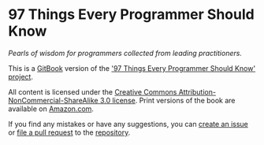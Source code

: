 97 Things Every Programmer Should Know
======

*Pearls of wisdom for programmers collected from leading practitioners.*


This is a [GitBook](https://www.gitbook.io) version of the ['97 Things Every Programmer Should Know' project](http://programmer.97things.oreilly.com/wiki/index.php/97_Things_Every_Programmer_Should_Know).

All content is licensed under the [Creative Commons Attribution-NonCommercial-ShareAlike 3.0 license](http://creativecommons.org/licenses/by-nc-sa/3.0/). Print versions of the book are available on [Amazon.com](http://www.amazon.com/Things-Every-Programmer-Should-Know/dp/0596809484).

If you find any mistakes or have any suggestions, you can [create an issue](https://github.com/97-things/97-things-every-programmer-should-know/issues) or [file a pull request](https://github.com/97-things/97-things-every-programmer-should-know/pulls) to the [repository](https://github.com/97-things/97-things-every-programmer-should-know).
